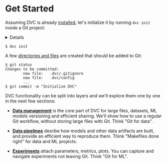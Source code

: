# Get Started

Assuming DVC is already [installed](/doc/install), let's initialize it by
running `dvc init` inside a Git project:

<details>

### ⚙️ Expand to prepare the project

In expandable sections that start with the ⚙️ emoji, we'll be providing more
information for those trying to run the commands. It's up to you to pick the
best way to read the material - read the text (skip sections like this, and it
should be enough to understand the idea of DVC), or try to run them and get the
fist hand experience.

We'll be building an NLP project from scratch together. The end result is
published on [Github](https://github.com/iterative/example-get-started).

Let's start with `git init`:

```dvc
$ mkdir example-get-started
$ cd example-get-started
$ git init
```

</details>

```dvc
$ dvc init
```

A few [directories and files](/doc/user-guide/dvc-files-and-directories) are
created that should be added to Git:

```dvc
$ git status
Changes to be committed:
        new file:   .dvc/.gitignore
        new file:   .dvc/config
        ...
$ git commit -m "Initialize DVC"
```

DVC functionality can be split into layers and we'll explore them one by one in
the next few sections:

- [**Data management**](/doc/tutorials/get-started/data-pipelines) is the core
  part of DVC for large files, datasets, ML models versioning and efficient
  sharing. We'll show how to use a regular Git workflow, without storing large
  files with Git. Think "Git for data".

- [**Data pipelines**](/doc/tutorials/get-started/data-pipelines) desribe how
  models and other data artifacts are built, and provide an efficient way to reproduce them.
  Think "Makefiles done right" for data and ML projects.

- [**Experiments**](/doc/tutorials/get-started/experiments) attach parameters,
  metrics, plots. You can capture and navigate experiments not leaving Git.
  Think "Git for ML".
